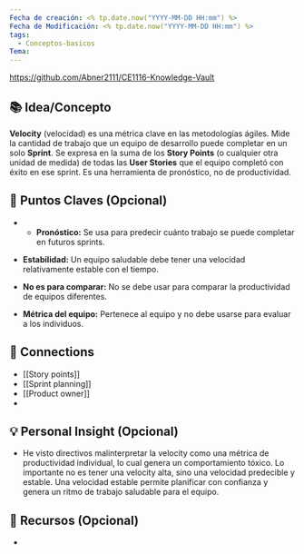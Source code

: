 ```yaml
---
Fecha de creación: <% tp.date.now("YYYY-MM-DD HH:mm") %>
Fecha de Modificación: <% tp.date.now("YYYY-MM-DD HH:mm") %>
tags:
  - Conceptos-basicos
Tema:
---
```

https://github.com/Abner2111/CE1116-Knowledge-Vault

## 📚 Idea/Concepto 

**Velocity** (velocidad) es una métrica clave en las metodologías ágiles. Mide la cantidad de trabajo que un equipo de desarrollo puede completar en un solo **Sprint**. Se expresa en la suma de los **Story Points** (o cualquier otra unidad de medida) de todas las **User Stories** que el equipo completó con éxito en ese sprint. Es una herramienta de pronóstico, no de productividad.
## 📌 Puntos Claves (Opcional)
- - **Pronóstico:** Se usa para predecir cuánto trabajo se puede completar en futuros sprints.

- **Estabilidad:** Un equipo saludable debe tener una velocidad relativamente estable con el tiempo.

- **No es para comparar:** No se debe usar para comparar la productividad de equipos diferentes.

- **Métrica del equipo:** Pertenece al equipo y no debe usarse para evaluar a los individuos.

## 🔗 Connections
- [[Story points]]
- [[Sprint planning]]
- [[Product owner]]
- 

## 💡 Personal Insight (Opcional)
- He visto directivos malinterpretar la velocity como una métrica de productividad individual, lo cual genera un comportamiento tóxico. Lo importante no es tener una velocity alta, sino una velocidad predecible y estable. Una velocidad estable permite planificar con confianza y genera un ritmo de trabajo saludable para el equipo.
## 🧾 Recursos (Opcional)
- 